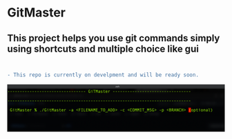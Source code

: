 # GitMaster

## This project helps you use git commands simply using shortcuts and multiple choice like gui

#




```diff
- This repo is currently on develpment and will be ready soon. 
```

<img src="/Doc/img/img.png" />

